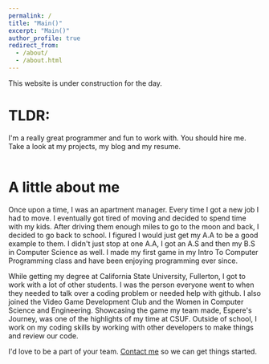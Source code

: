 ```yaml
---
permalink: /
title: "Main()"
excerpt: "Main()"
author_profile: true
redirect_from:
  - /about/
  - /about.html
---
```


This website is under construction for the day.

# TLDR: 
I'm a really great programmer and fun to work with. You should hire me. Take a look at my projects, my blog and my resume. 
<br><br>

# A little about me
Once upon a time, I was an apartment manager. Every time I got a new job I had to move. I eventually got tired of moving and decided to spend time with my kids. After driving them enough miles to go to the moon and back, I decided to go back to school. I figured I would just get my A.A to be a good example to them. I didn't just stop at one A.A, I got an A.S and then my B.S in Computer Science as well. I made my first game in my Intro To Computer Programming class and have been enjoying programming ever since. 

While getting my degree at California State University, Fullerton, I got to work with a lot of other students. I was the person everyone went to when they needed to talk over a coding problem or needed help with github. I also joined the Video Game Development Club and the Women in Computer Science and Engineering. Showcasing the game my team made, Espere's Journey, was one of the highlights of my time at CSUF. Outside of school, I work on my coding skills by working with other developers to make things and review our code. 

I'd love to be a part of your team. [Contact me](http://jennithe.dev/contact) so we can get things started. 
<br><br>

<!-- # Why Software Development?





#  -->




<!-- I started playing World of Warcraft in 2008 for a little bit of social entertainment. I always loved gaming, and WoW was the best of both worlds. It gave me the confidence to own up to my mistakes, to speak confidently in front of a group and to disagree with others. I'm also really competitive, and I loved the bragging rights that went with being the best. I'm still friends with many of my guildies, and we've shared so many good times together both in and out of game. I want to work with a team to create games for people to make friends and have good times together.  -->
